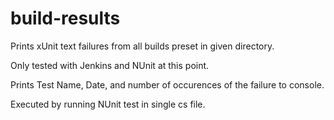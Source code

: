 build-results
=============
Prints xUnit text failures from all builds preset in given directory.
 
Only tested with Jenkins and NUnit at this point.

Prints Test Name, Date, and number of occurences of the failure to console.

Executed by running NUnit test in single cs file.